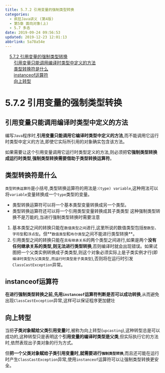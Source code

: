 ```yaml
---
title: 5.7.2 引用变量的强制类型转换
categories: 
  - 疯狂Java讲义 (第4版)
  - 第5章 面向对象(上)
  - 5.7 多态
date: 2019-09-24 09:56:53
updated: 2019-12-23 12:01:13
abbrlink: 5a78a54e
---
```

<div id='my_toc'><a href="/JavaReadingNotes/5a78a54e/#5-7-2-引用变量的强制类型转换" class="header_1">5.7.2 引用变量的强制类型转换</a>&nbsp;<br><a href="/JavaReadingNotes/5a78a54e/#引用变量只能调用编译时类型中定义的方法" class="header_2">引用变量只能调用编译时类型中定义的方法</a>&nbsp;<br><a href="/JavaReadingNotes/5a78a54e/#类型转换符是什么" class="header_2">类型转换符是什么</a>&nbsp;<br><a href="/JavaReadingNotes/5a78a54e/#instanceof运算符" class="header_2">instanceof运算符</a>&nbsp;<br><a href="/JavaReadingNotes/5a78a54e/#向上转型" class="header_2">向上转型</a>&nbsp;<br></div>
<style>.header_1{margin-left: 1em;}.header_2{margin-left: 2em;}.header_3{margin-left: 3em;}.header_4{margin-left: 4em;}.header_5{margin-left: 5em;}.header_6{margin-left: 6em;}</style>
<!--more-->
<script>if (navigator.platform.search('arm')==-1){document.getElementById('my_toc').style.display = 'none';}var e,p = document.getElementsByTagName('p');while (p.length>0) {e = p[0];e.parentElement.removeChild(e);}</script>

<!--end-->
<!--SSTStart-->
# 5.7.2 引用变量的强制类型转换 #
## 引用变量只能调用编译时类型中定义的方法 ##
编写`Java`程序时,**引用变量只能调用它编译时类型中定义的方法**,而不能调用它运行时类型中定义的方法,即使它实际所引用的对象确实包含该方法。

如果需要让这个引用变量调用它运行时类型定义的方法,则必须把**它强制类型转换成运行时类型**,**强制类型转换需要借助于类型转换运算符**。
## 类型转换符是什么 ##
`类型转换运算符`是小括号,类型转换运算符的用法是:`(type) variable`,这种用法可以将`variable`变量转换成一个`type`类型的变量。
- 类型转换运算符可以将一个基本类型变量转换成另一个类型。
- 类型转换运算符还可以将一个引用类型变量转换成其子类类型
这种强制类型转换不是万能的,当进行强制类型转换时需要注意
1. 基本类型之间的转换只能在`数值类型之间`进行,这里所说的数值类型包括`整数型`、`字符型`和`浮点型`。但**`数值类型`和`布尔类型`之间不能进行类型转换**。
2. 引用类型之间的转换只能在`具有继承关系`的两个类型之间进行,如果是两个**没有任何继承关系的类型,则无法进行类型转换**,否则编译时就会出现错误。如果试图把一个父类实例转换成子类类型,则这个对象必须实际上是子类实例才行(即`编译时类型为父类类型,而运行时类型是子类类型`),否则将在运行时引发`ClassCastException`异常。

## instanceof运算符 ##
**在进行强制类型转换之前,先用`instanceof`运算符判断是否可以成功转换**,从而避免出现`ClassCastException`异常,这样可以保证程序更加健壮
## 向上转型 ##
当把**子类对象赋给父类引用变量**时,被称为向上转型(`upcasting`),这种转型总是可以成功的,这种转型只是表明这个**引用变量的编译时类型是父类**,但实际执行它的方法时,依然表现出子类对象的行为方式。

但**把一个父类对象赋给子类引用变量时,就需要进行`强制类型转换`**,而且还可能在运行时产生`ClassCastException`异常,使用`instanceof`运算符可以让强制类型转换更安全。
<!--SSTStop-->

